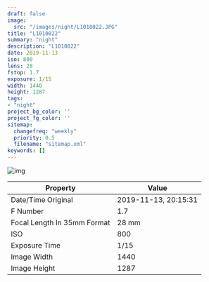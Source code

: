 ```yaml
---
draft: false
image:
  src: "/images/night/L1010022.JPG"
title: "L1010022"
summary: "night"
description: "L1010022"
date: 2019-11-13
iso: 800
lens: 28
fstop: 1.7
exposure: 1/15
width: 1440
height: 1287
tags:
- "night"
project_bg_color: ''
project_fg_color: ''
sitemap:
  changefreq: "weekly"
  priority: 0.5
  filename: "sitemap.xml"
keywords: []
---
```


![img](/images/night/L1010022.JPG)


Property | Value
---------|------
Date/Time Original              | 2019-11-13, 20:15:31
F Number                        | 1.7
Focal Length In 35mm Format     | 28 mm
ISO                             | 800
Exposure Time                   | 1/15
Image Width                     | 1440
Image Height                    | 1287
